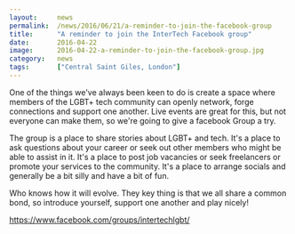 ```yaml
---
layout: 	news
permalink:	/news/2016/06/21/a-reminder-to-join-the-facebook-group
title:		"A reminder to join the InterTech Facebook group"
date:		2016-04-22
image: 		2016-04-22-a-reminder-to-join-the-facebook-group.jpg
category:	news
tags:		["Central Saint Giles, London"]
---
```


One of the things we've always been keen to do is create a space where members of the LGBT+ tech community can openly network, forge connections and support one another. Live events are great for this, but not everyone can make them, so we're going to give a facebook Group a try.
     
 The  group is a place to share stories about LGBT+ and tech. It's a place to ask questions about your career or seek out other members who might be able to assist in it. It's a place to post job vacancies or seek freelancers or promote your services to the community. It's a place to arrange socials and generally be a bit silly and have a bit of fun.
     
 Who knows how it will evolve. They key thing is that we all share a common bond, so introduce yourself, support one another and play nicely!
     
   <a href="https://www.facebook.com/groups/intertechlgbt/">https://www.facebook.com/groups/intertechlgbt/</a>